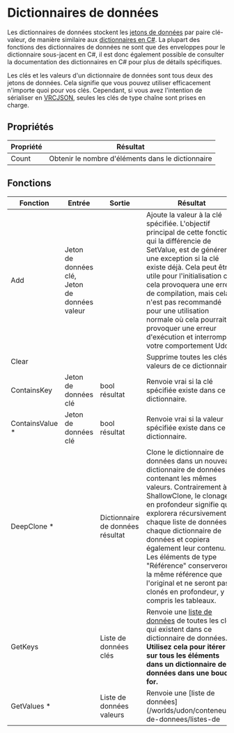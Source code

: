 

# Dictionnaires de données

Les dictionnaires de données stockent les [jetons de données](/worlds/udon/conteneurs-de-donnees/jetons-de-donnees) par paire clé-valeur, de manière similaire aux [dictionnaires en C#](https://docs.microsoft.com/en-us/dotnet/api/system.collections.generic.dictionary-2?view=net-7.0). La plupart des fonctions des dictionnaires de données ne sont que des enveloppes pour le dictionnaire sous-jacent en C#, il est donc également possible de consulter la documentation des dictionnaires en C# pour plus de détails spécifiques.

Les clés et les valeurs d'un dictionnaire de données sont tous deux des jetons de données. Cela signifie que vous pouvez utiliser efficacement n'importe quoi pour vos clés. Cependant, si vous avez l'intention de sérialiser en [VRCJSON](/worlds/udon/conteneurs-de-donnees/vrcjson), seules les clés de type chaîne sont prises en charge.

## Propriétés

| Propriété | Résultat                                 |
| --------- | ---------------------------------------- |
| Count     | Obtenir le nombre d'éléments dans le dictionnaire |

## Fonctions

| Fonction          | Entrée                              | Sortie                     | Résultat                                                                                                                                                                                                                                                                                                                                                                                                                                 |
| ----------------- | ---------------------------------- | -------------------------- | -------------------------------------------------------------------------------------------------------------------------------------------------------------------------------------------------------------------------------------------------------------------------------------------------------------------------------------------------------------------------------------------------------------------------------------- |
| Add               | Jeton de données clé, Jeton de données valeur |                            | Ajoute la valeur à la clé spécifiée. L'objectif principal de cette fonction, qui la différencie de SetValue, est de générer une exception si la clé existe déjà. Cela peut être utile pour l'initialisation car cela provoquera une erreur de compilation, mais cela n'est pas recommandé pour une utilisation normale où cela pourrait provoquer une erreur d'exécution et interrompre votre comportement Udon.                                                                                                     |
| Clear             |                                    |                            | Supprime toutes les clés et valeurs de ce dictionnaire                                                                                                                                                                                                                                                                                                                                                                                       |
| ContainsKey       | Jeton de données clé                | bool résultat              | Renvoie vrai si la clé spécifiée existe dans ce dictionnaire.                                                                                                                                                                                                                                                                                                                                                                           |
| ContainsValue \*  | Jeton de données clé                | bool résultat              | Renvoie vrai si la valeur spécifiée existe dans ce dictionnaire.                                                                                                                                                                                                                                                                                                                                                                         |
| DeepClone \*      |                                    | Dictionnaire de données résultat        | Clone le dictionnaire de données dans un nouveau dictionnaire de données contenant les mêmes valeurs. Contrairement à ShallowClone, le clonage en profondeur signifie qu'il explorera récursivement chaque liste de données ou chaque dictionnaire de données et copiera également leur contenu. Les éléments de type "Référence" conserveront la même référence que l'original et ne seront pas clonés en profondeur, y compris les tableaux.                                                            |
| GetKeys           |                                    | Liste de données clés                  | Renvoie une [liste de données](/worlds/udon/conteneurs-de-donnees/listes-de-donnees) de toutes les clés qui existent dans ce dictionnaire de données. **Utilisez cela pour itérer sur tous les éléments dans un dictionnaire de données dans une boucle for.**                                                                                                                                                                                                                                    |
| GetValues \*      |                                    | Liste de données valeurs                | Renvoie une [liste de données](/worlds/udon/conteneurs-de-donnees/listes-de